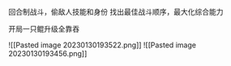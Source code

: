 回合制战斗，偷敌人技能和身份
找出最佳战斗顺序，最大化综合能力

开局一只鲲升级全靠吞

![[Pasted image 20230130193522.png]]
![[Pasted image 20230130193456.png]]